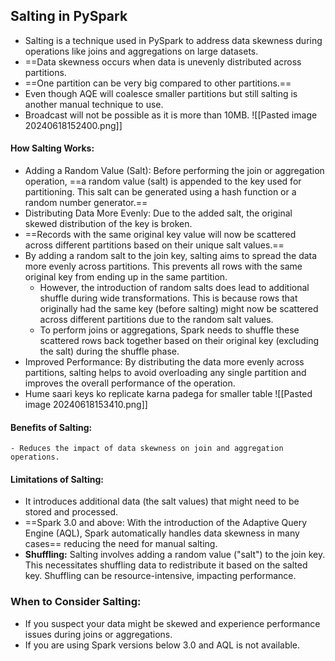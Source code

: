 
## Salting in PySpark

- Salting is a technique used in PySpark to address data skewness during operations like joins and aggregations on large datasets.
- ==Data skewness occurs when data is unevenly distributed across partitions. 
- ==One partition can be very big compared to other partitions.==
- Even though AQE will coalesce smaller partitions but still salting is another manual technique to use.
- Broadcast will not be possible as it is more than 10MB.
![[Pasted image 20240618152400.png]]
#### How Salting Works:
- Adding a Random Value (Salt): Before performing the join or aggregation operation, ==a random value (salt) is appended to the key used for partitioning. This salt can be generated using a hash function or a random number generator.==
- Distributing Data More Evenly: Due to the added salt, the original skewed distribution of the key is broken. 
- ==Records with the same original key value will now be scattered across different partitions based on their unique salt values.==
- By adding a random salt to the join key, salting aims to spread the data more evenly across partitions. This prevents all rows with the same original key from ending up in the same partition.
	- However, the introduction of random salts does lead to additional shuffle during wide transformations. This is because rows that originally had the same key (before salting) might now be scattered across different partitions due to the random salt values.
	- To perform joins or aggregations, Spark needs to shuffle these scattered rows back together based on their original key (excluding the salt) during the shuffle phase.
- Improved Performance: By distributing the data more evenly across partitions, salting helps to avoid overloading any single partition and improves the overall performance of the operation.
- Hume saari keys ko replicate karna padega for smaller table
![[Pasted image 20240618153410.png]]
#### Benefits of Salting:    
	- Reduces the impact of data skewness on join and aggregation operations.

#### Limitations of Salting:
- It introduces additional data (the salt values) that might need to be stored and processed.
- ==Spark 3.0 and above: With the introduction of the Adaptive Query Engine (AQL), Spark automatically handles data skewness in many cases== reducing the need for manual salting. 
- **Shuffling:** Salting involves adding a random value ("salt") to the join key. This necessitates shuffling data to redistribute it based on the salted key. Shuffling can be resource-intensive, impacting performance.

### When to Consider Salting:
- If you suspect your data might be skewed and experience performance issues during joins or aggregations.
- If you are using Spark versions below 3.0 and AQL is not available.
